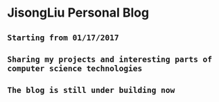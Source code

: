 # JisongLiu Personal Blog

## `Starting from 01/17/2017`

## `Sharing my projects and interesting parts of computer science technologies`


## `The blog is still under building now`
